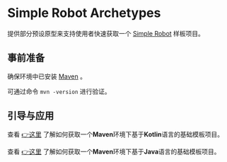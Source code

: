 # Simple Robot Archetypes

提供部分预设原型来支持使用者快速获取一个 [Simple Robot](http://github.com/simple-robot) 样板项目。

## 事前准备

确保环境中已安装 [Maven](https://maven.apache.org/) 。

可通过命令 `mvn -version` 进行验证。

## 引导与应用

查看 [👉这里](maven-kotlin) 了解如何获取一个**Maven**环境下基于**Kotlin**语言的基础模板项目。

查看 [👉这里](maven-java) 了解如何获取一个**Maven**环境下基于**Java**语言的基础模板项目。



